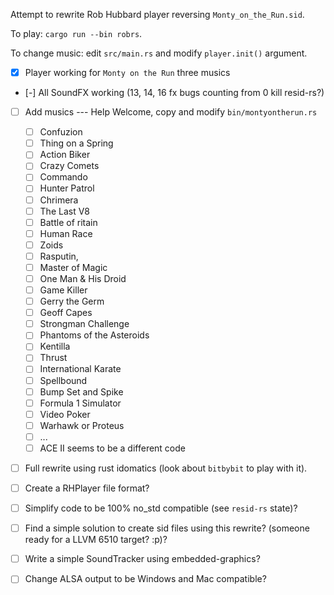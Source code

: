 Attempt to rewrite Rob Hubbard player reversing `Monty_on_the_Run.sid`.

To play: `cargo run --bin robrs`.

To change music: edit `src/main.rs` and modify `player.init()` argument.



- [x] Player working for `Monty on the Run` three musics
- [-] All SoundFX working (13, 14, 16 fx bugs counting from 0 kill resid-rs?)
- [ ] Add musics --- Help Welcome, copy and modify `bin/montyontherun.rs`
    - [ ] Confuzion
    - [ ] Thing on a Spring
    - [ ] Action Biker
    - [ ] Crazy Comets
    - [ ] Commando
    - [ ] Hunter Patrol
    - [ ] Chrimera
    - [ ] The Last V8
    - [ ] Battle of  ritain
    - [ ] Human Race
    - [ ] Zoids
    - [ ] Rasputin,
    - [ ] Master of Magic
    - [ ] One Man & His Droid
    - [ ] Game Killer
    - [ ] Gerry the Germ
    - [ ] Geoff Capes
    - [ ] Strongman Challenge
    - [ ] Phantoms of the Asteroids
    - [ ] Kentilla
    - [ ] Thrust
    - [ ] International Karate
    - [ ] Spellbound
    - [ ] Bump Set and Spike
    - [ ] Formula 1 Simulator
    - [ ] Video Poker
    - [ ] Warhawk or Proteus
    - [ ] ...
    - [ ] ACE II seems to be a different code
- [ ] Full rewrite using rust idomatics (look about `bitbybit` to play with it).
- [ ] Create a RHPlayer file format?
- [ ] Simplify code to be 100% no_std compatible (see `resid-rs` state)?
- [ ] Find a simple solution to create sid files using this rewrite? (someone ready for a LLVM 6510 target? :p)?
- [ ] Write a simple SoundTracker using embedded-graphics?
- [ ] Change ALSA output to be Windows and Mac compatible?

